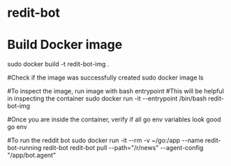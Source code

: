 # redit-bot

# Build Docker image
sudo docker build -t redit-bot-img .

#Check if the image was successfully created
sudo docker image ls

#To inspect the image, run image with bash entrypoint
#This will be helpful in inspecting the container
sudo docker run -it --entrypoint /bin/bash redit-bot-img

#Once you are inside the container, verify if all go env variables look good
go env

#To run the reddit bot 
sudo docker run -it --rm -v ~/go:/app --name redit-bot-running redit-bot redit-bot pull --path="/r/news" --agent-config "/app/bot.agent"